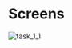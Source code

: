 # Screens
![task_1_1](https://user-images.githubusercontent.com/101467766/164986355-9cc211bd-a17f-4bde-b8c7-fb11bcf816e6.PNG)
